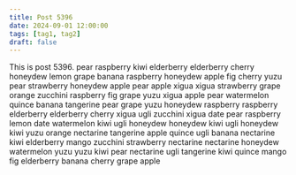 ```yaml
---
title: Post 5396
date: 2024-09-01 12:00:00
tags: [tag1, tag2]
draft: false
---
```

This is post 5396.
pear
raspberry
kiwi
elderberry
elderberry
cherry
honeydew
lemon
grape
banana
raspberry
honeydew
apple
fig
cherry
yuzu
pear
strawberry
honeydew
apple
pear
apple
xigua
xigua
strawberry
grape
orange
zucchini
raspberry
fig
grape
yuzu
xigua
apple
pear
watermelon
quince
banana
tangerine
pear
grape
yuzu
honeydew
raspberry
raspberry
elderberry
elderberry
cherry
xigua
ugli
zucchini
xigua
date
pear
raspberry
lemon
date
watermelon
kiwi
ugli
honeydew
honeydew
kiwi
ugli
honeydew
kiwi
yuzu
orange
nectarine
tangerine
apple
quince
ugli
banana
nectarine
kiwi
elderberry
mango
zucchini
strawberry
nectarine
nectarine
honeydew
watermelon
yuzu
yuzu
kiwi
pear
nectarine
ugli
tangerine
kiwi
quince
mango
fig
elderberry
banana
cherry
grape
apple
